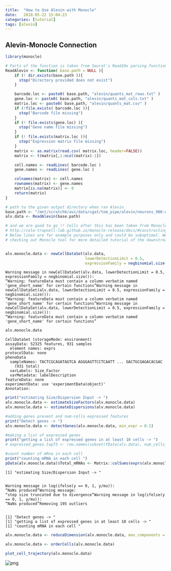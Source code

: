 ```yaml
---
title:  "How to Use Alevin with Monocle"
date:   2018-05-22 15:04:23
categories: [tutorial]
tags: [alevin]
---
```

## Alevin-Monocle Connection





```R
library(monocle)
```

```R
# Parts of the function is taken from Seurat's Read10x parsing function
ReadAlevin <- function( base.path = NULL ){
    if (! dir.exists(base.path )){
      stop("Directory provided does not exist")
    }

    barcode.loc <- paste0( base.path, "alevin/quants_mat_rows.txt" )
    gene.loc <- paste0( base.path, "alevin/quants_mat_cols.txt" )
    matrix.loc <- paste0( base.path, "alevin/quants_mat.csv" )
    if (!file.exists( barcode.loc )){
      stop("Barcode file missing")
    }
    if (! file.exists(gene.loc) ){
      stop("Gene name file missing")
    }
    if (! file.exists(matrix.loc )){
      stop("Expression matrix file missing")
    }
    matrix <- as.matrix(read.csv( matrix.loc, header=FALSE))
    matrix <- t(matrix[,1:ncol(matrix)-1])

    cell.names <- readLines( barcode.loc )
    gene.names <- readLines( gene.loc )

    colnames(matrix) <- cell.names
    rownames(matrix) <- gene.names
    matrix[is.na(matrix)] <- 0
    return(matrix)
}
```


```R
# path to the given output directory when ran Alevin
base.path <- "/mnt/scratch6/avi/data/cgat/tom_pipe/alevin/neurons_900-wo_whitelist-20-0/"
alv.data <- ReadAlevin(base.path)
```


```R
# and we are good to go !! Cells after this has been taken from Monocle tutrial:
# http://cole-trapnell-lab.github.io/monocle-release/docs/#constructing-single-cell-trajectories
# Below lines are for example purposes only and could be suboptimal. We recommend
# checking out Monocle tool for more detailed tutorial of the downstream analysis.
```


```R

```


```R
alv.monocle.data <- newCellDataSet(alv.data,
                                   lowerDetectionLimit = 0.5,
                                   expressionFamily = negbinomial.size())
```

    Warning message in newCellDataSet(alv.data, lowerDetectionLimit = 0.5, expressionFamily = negbinomial.size()):
    “Warning: featureData must contain a column verbatim named 'gene_short_name' for certain functions”Warning message in newCellDataSet(alv.data, lowerDetectionLimit = 0.5, expressionFamily = negbinomial.size()):
    “Warning: featureData must contain a column verbatim named 'gene_short_name' for certain functions”Warning message in newCellDataSet(alv.data, lowerDetectionLimit = 0.5, expressionFamily = negbinomial.size()):
    “Warning: featureData must contain a column verbatim named 'gene_short_name' for certain functions”


```R
alv.monocle.data
```


    CellDataSet (storageMode: environment)
    assayData: 52325 features, 931 samples 
      element names: exprs 
    protocolData: none
    phenoData
      sampleNames: TACTCGCAGATAGTCA AGGGAGTTCCTCAATT ... GACTGCGAGACACGAC
        (931 total)
      varLabels: Size_Factor
      varMetadata: labelDescription
    featureData: none
    experimentData: use 'experimentData(object)'
    Annotation:  



```R
print("estimating Size/Dispersion Input -> ")
alv.monocle.data <- estimateSizeFactors(alv.monocle.data)
alv.monocle.data <- estimateDispersions(alv.monocle.data)

#adding genes present and num-cells expressed features
print("Detect genes -> ")
alv.monocle.data <- detectGenes(alv.monocle.data, min_expr = 0.1)

#making a list of expressed genes
print("getting a list of expressed genes in at least 10 cells -> ")
# expressed_genes.tap73 <- row.names(subset(fData(alv.data), num_cells_expressed >= 2))

#count number of mRna in each cell
print("counting mRNA in each cell ")
pData(alv.monocle.data)$Total_mRNAs <- Matrix::colSums(exprs(alv.monocle.data))
```

    [1] "estimating Size/Dispersion Input -> "


    Warning message in log(ifelse(y == 0, 1, y/mu)):
    “NaNs produced”Warning message:
    “step size truncated due to divergence”Warning message in log(ifelse(y == 0, 1, y/mu)):
    “NaNs produced”Removing 195 outliers


    [1] "Detect genes -> "
    [1] "getting a list of expressed genes in at least 10 cells -> "
    [1] "counting mRNA in each cell "



```R
alv.monocle.data <- reduceDimension(alv.monocle.data, max_components = 2, method = 'DDRTree', cores=5)
```


```R
alv.monocle.data <- orderCells(alv.monocle.data)
```


```R
plot_cell_trajectory(alv.monocle.data)
```




![png](../../images/output_10_1.png)
